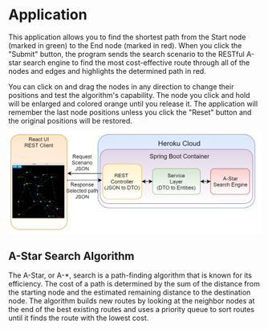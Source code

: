# Application
This application allows you to find the shortest path from the Start node (marked in green) to the End node (marked in red). When you click the "Submit" button, the program sends the search scenario to the RESTful A-star search engine to find the most cost-effective route through all of the nodes and edges and highlights the determined path in red.

You can click on and drag the nodes in any direction to change their positions and test the algorithm's capability. The node you click and hold will be enlarged and colored orange until you release it. The application will remember the last node positions unless you click the "Reset" button and the original positions will be restored.

![alt text](https://raw.githubusercontent.com/pshmulevich/a-star-search/master/src/main/ui/src/assets/a-star_service.png)

## A-Star Search Algorithm
The A-Star, or A-*, search is a path-finding algorithm that is known for its efficiency. The cost of a path is determined by the sum of the distance from the starting node and the estimated remaining distance to the destination node. The algorithm builds new routes by looking at the neighbor nodes at the end of the best existing routes and uses a priority queue to sort routes until it finds the route with the lowest cost.
